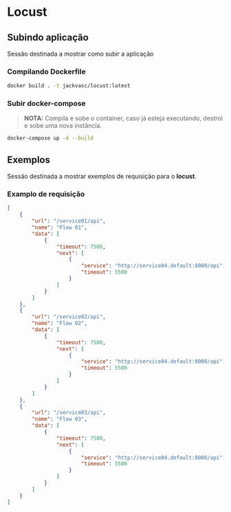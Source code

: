 # Locust

## Subindo aplicação

Sessão destinada a mostrar como subir a aplicação

### Compilando Dockerfile

```bash
docker build . -t jackvasc/locust:latest
```

### Subir docker-compose
> **NOTA:** Compila e sobe o container, caso já esteja executando, destroi e sobe uma nova instância.

```bash
docker-compose up -d --build
```

## Exemplos

Sessão destinada a mostrar exemplos de requisição para o **locust**.

### Examplo de requisição

```json
[
    {
        "url": "/service01/api",
        "name": "Flow 01",
        "data": [
            {
                "timeout": 7500,
                "next": [
                    {
                        "service": "http://service04.default:8080/api",
                        "timeout": 5500
                    }
                ]
            }
        ]
    },
    {
        "url": "/service02/api",
        "name": "Flow 02",
        "data": [
            {
                "timeout": 7500,
                "next": [
                    {
                        "service": "http://service04.default:8080/api",
                        "timeout": 5500
                    }
                ]
            }
        ]
    },
    {
        "url": "/service03/api",
        "name": "Flow 03",
        "data": [
            {
                "timeout": 7500,
                "next": [
                    {
                        "service": "http://service04.default:8080/api",
                        "timeout": 5500
                    }
                ]
            }
        ]
    }
]
```